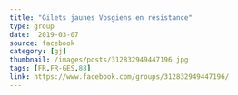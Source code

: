 ```yaml
---
title: "Gilets jaunes Vosgiens en résistance"
type: group
date:  2019-03-07
source: facebook
category: [gj]
thumbnail: /images/posts/312832949447196.jpg
tags: [FR,FR-GES,88]
link: https://www.facebook.com/groups/312832949447196/
---
```

